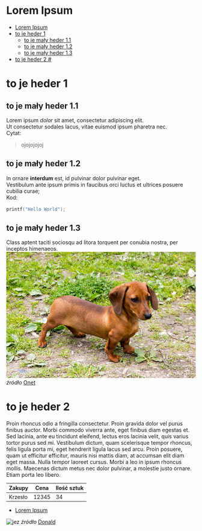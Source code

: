 Lorem Ipsum
=
- [Lorem Ipsum](#lorem-ipsum)
- [to je heder 1](#to-je-heder-1)
  - [to je mały heder 1.1](#to-je-mały-heder-11)
  - [to je mały heder 1.2](#to-je-mały-heder-12)
  - [to je mały heder 1.3](#to-je-mały-heder-13)
- [to je heder 2 #](#to-je-heder-2-)
# to je heder 1 #
## to je mały heder 1.1 ##
Lorem ipsum *dolor* sit amet, consectetur adipiscing elit.   
Ut consectetur sodales lacus, vitae euismod ipsum pharetra nec.  
Cytat:
>ojojojojoj 
## to je mały heder 1.2 ##
In ornare **interdum** est, id pulvinar dolor pulvinar eget.   
Vestibulum ante ipsum primis in faucibus orci luctus et ultrices posuere cubilia curae;  
Kod:
```c
printf("Hello World");
```
## to je mały heder 1.3 ##
Class aptent taciti sociosqu ad litora torquent per conubia nostra, per inceptos himenaeos. 
![jamnik](jamnik.jpg)
*źródło* [Onet](http://www.onet.pl/)
# to je heder 2 #  
Proin rhoncus odio a fringilla consectetur. Proin gravida dolor vel purus finibus auctor. Morbi commodo viverra ante, eget finibus diam egestas et. Sed lacinia, ante eu tincidunt eleifend, lectus eros lacinia velit, quis varius tortor purus sed mi. Vestibulum dictum, quam scelerisque tempor rhoncus, felis ligula porta mi, eget hendrerit ligula lacus sed arcu. Proin posuere, quam ut efficitur efficitur, mauris nisi mattis diam, at accumsan elit diam eget massa. Nulla tempor laoreet cursus. Morbi a leo in ipsum rhoncus mollis. Maecenas dictum metus nec dolor pulvinar, a molestie justo ornare. Etiam porta leo libero. 

 Zakupy | Cena | Ilość sztuk
 -------|------|-------------
 Krzesło|12345 |34
 
 - [Lorem Ipsum](#lorem-ipsum)

![jez](https://ocdn.eu/images/pulscms/ZmY7MDA_/f1644943cb703ed6f01da4aa78141b75.jpg)
*źródło* [Donald](http://www.donald.pl/)